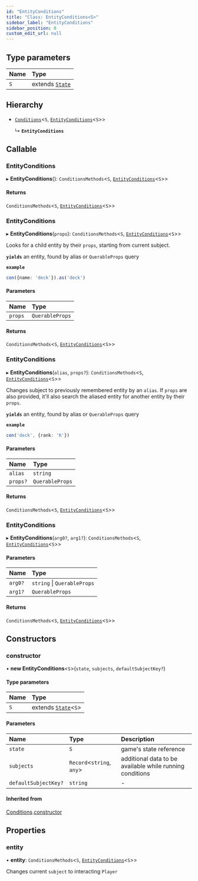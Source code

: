 ```yaml
---
id: "EntityConditions"
title: "Class: EntityConditions<S>"
sidebar_label: "EntityConditions"
sidebar_position: 0
custom_edit_url: null
---
```


## Type parameters

| Name | Type |
| :------ | :------ |
| `S` | extends [`State`](State.md) |

## Hierarchy

- [`Conditions`](Conditions.md)<`S`, [`EntityConditions`](EntityConditions.md)<`S`\>\>

  ↳ **`EntityConditions`**

## Callable

### EntityConditions

▸ **EntityConditions**(): `ConditionsMethods`<`S`, [`EntityConditions`](EntityConditions.md)<`S`\>\>

#### Returns

`ConditionsMethods`<`S`, [`EntityConditions`](EntityConditions.md)<`S`\>\>

### EntityConditions

▸ **EntityConditions**(`props`): `ConditionsMethods`<`S`, [`EntityConditions`](EntityConditions.md)<`S`\>\>

Looks for a child entity by their `props`, starting from current subject.

**`yields`** an entity, found by alias or `QuerableProps` query

**`example`**
```ts
con({name: 'deck'}).as('deck')
```

#### Parameters

| Name | Type |
| :------ | :------ |
| `props` | `QuerableProps` |

#### Returns

`ConditionsMethods`<`S`, [`EntityConditions`](EntityConditions.md)<`S`\>\>

### EntityConditions

▸ **EntityConditions**(`alias`, `props?`): `ConditionsMethods`<`S`, [`EntityConditions`](EntityConditions.md)<`S`\>\>

Changes subject to previously remembered entity by an `alias`.
If `props` are also provided, it'll also search the aliased entity
for another entity by their `props`.

**`yields`** an entity, found by alias or `QuerableProps` query

**`example`**
```ts
con('deck', {rank: 'K'})
```

#### Parameters

| Name | Type |
| :------ | :------ |
| `alias` | `string` |
| `props?` | `QuerableProps` |

#### Returns

`ConditionsMethods`<`S`, [`EntityConditions`](EntityConditions.md)<`S`\>\>

### EntityConditions

▸ **EntityConditions**(`arg0?`, `arg1?`): `ConditionsMethods`<`S`, [`EntityConditions`](EntityConditions.md)<`S`\>\>

#### Parameters

| Name | Type |
| :------ | :------ |
| `arg0?` | `string` \| `QuerableProps` |
| `arg1?` | `QuerableProps` |

#### Returns

`ConditionsMethods`<`S`, [`EntityConditions`](EntityConditions.md)<`S`\>\>

## Constructors

### constructor

• **new EntityConditions**<`S`\>(`state`, `subjects`, `defaultSubjectKey?`)

#### Type parameters

| Name | Type |
| :------ | :------ |
| `S` | extends [`State`](State.md)<`S`\> |

#### Parameters

| Name | Type | Description |
| :------ | :------ | :------ |
| `state` | `S` | game's state reference |
| `subjects` | `Record`<`string`, `any`\> | additional data to be available while running conditions |
| `defaultSubjectKey?` | `string` | - |

#### Inherited from

[Conditions](Conditions.md).[constructor](Conditions.md#constructor)

## Properties

### entity

• **entity**: `ConditionsMethods`<`S`, [`EntityConditions`](EntityConditions.md)<`S`\>\>

Changes current `subject` to interacting `Player`
